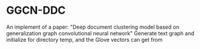 # GGCN-DDC
An implement of a paper: "Deep document clustering model based on generalization graph convolutional neural network"
Generate text graph and initialize for directory temp, and the Glove vectors can get from 
